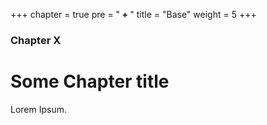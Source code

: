 +++
chapter = true
pre = "<b> + </b>"
title = "Base"
weight = 5
+++

### Chapter X

# Some Chapter title

Lorem Ipsum.